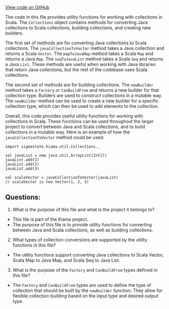 [View code on GitHub](sigmastate-interpreterhttps://github.com/ScorexFoundation/sigmastate-interpreter/common/shared/src/main/scala-2.12/sigmastate/kiama/util/Collections.scala)

The code in this file provides utility functions for working with collections in Scala. The `Collections` object contains methods for converting Java collections to Scala collections, building collections, and creating new builders.

The first set of methods are for converting Java collections to Scala collections. The `javaCollectionToVector` method takes a Java collection and returns a Scala `Vector`. The `mapToJavaMap` method takes a Scala `Map` and returns a Java `Map`. The `seqToJavaList` method takes a Scala `Seq` and returns a Java `List`. These methods are useful when working with Java libraries that return Java collections, but the rest of the codebase uses Scala collections.

The second set of methods are for building collections. The `newBuilder` method takes a `Factory` or `CanBuildFrom` and returns a new builder for that collection type. Builders are used to construct collections in a mutable way. The `newBuilder` method can be used to create a new builder for a specific collection type, which can then be used to add elements to the collection.

Overall, this code provides useful utility functions for working with collections in Scala. These functions can be used throughout the larger project to convert between Java and Scala collections, and to build collections in a mutable way. Here is an example of how the `javaCollectionToVector` method could be used:

```
import sigmastate.kiama.util.Collections._

val javaList = new java.util.ArrayList[Int]()
javaList.add(1)
javaList.add(2)
javaList.add(3)

val scalaVector = javaCollectionToVector(javaList)
// scalaVector is now Vector(1, 2, 3)
```
## Questions: 
 1. What is the purpose of this file and what is the project it belongs to?
- This file is part of the Kiama project.
- The purpose of this file is to provide utility functions for converting between Java and Scala collections, as well as building collections.

2. What types of collection conversions are supported by the utility functions in this file?
- The utility functions support converting Java collections to Scala Vector, Scala Map to Java Map, and Scala Seq to Java List.

3. What is the purpose of the `Factory` and `CanBuildFrom` types defined in this file?
- The `Factory` and `CanBuildFrom` types are used to define the type of collection that should be built by the `newBuilder` function. They allow for flexible collection building based on the input type and desired output type.